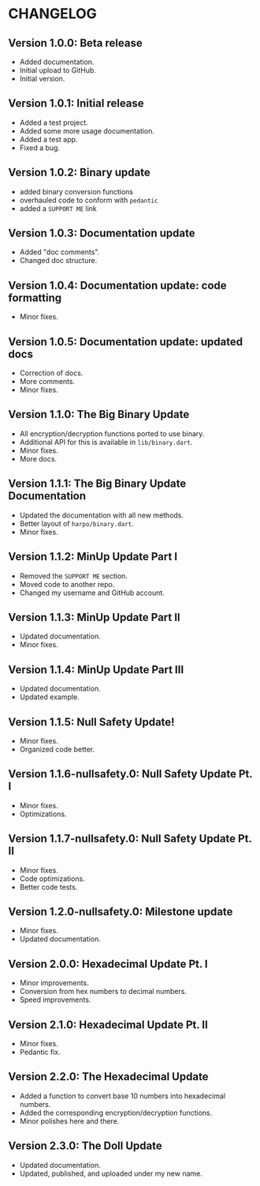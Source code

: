 # CHANGELOG

## Version 1.0.0: Beta release

- Added documentation.
- Initial upload to GitHub.
- Initial version.


## Version 1.0.1: Initial release

- Added a test project.
- Added some more usage documentation.
- Added a test app.
- Fixed a bug.

## Version 1.0.2: Binary update

- added binary conversion functions
- overhauled code to conform with `pedantic`
- added a `SUPPORT ME` link

## Version 1.0.3: Documentation update

- Added "doc comments".
- Changed doc structure.

## Version 1.0.4: Documentation update: code formatting

- Minor fixes.

## Version 1.0.5: Documentation update: updated docs

- Correction of docs.
- More comments.
- Minor fixes.

## Version 1.1.0: The Big Binary Update

- All encryption/decryption functions ported to use binary.
- Additional API for this is available in `lib/binary.dart`.
- Minor fixes.
- More docs.

## Version 1.1.1: The Big Binary Update Documentation

- Updated the documentation with all new methods.
- Better layout of `harpo/binary.dart`.
- Minor fixes.

## Version 1.1.2: MinUp Update Part I

- Removed the `SUPPORT ME` section.
- Moved code to another repo.
- Changed my username and GitHub account.

## Version 1.1.3: MinUp Update Part II

- Updated documentation.
- Minor fixes.

## Version 1.1.4: MinUp Update Part III

- Updated documentation.
- Updated example.

## Version 1.1.5: Null Safety Update!

- Minor fixes.
- Organized code better.

## Version 1.1.6-nullsafety.0: Null Safety Update Pt. I

- Minor fixes.
- Optimizations.

## Version 1.1.7-nullsafety.0: Null Safety Update Pt. II

- Minor fixes.
- Code optimizations.
- Better code tests.

## Version 1.2.0-nullsafety.0: Milestone update

- Minor fixes.
- Updated documentation.

## Version 2.0.0: Hexadecimal Update Pt. I

- Minor improvements.
- Conversion from hex numbers to decimal numbers.
- Speed improvements.

## Version 2.1.0: Hexadecimal Update Pt. II

- Minor fixes.
- Pedantic fix.

## Version 2.2.0: The Hexadecimal Update

- Added a function to convert base 10 numbers into hexadecimal numbers.
- Added the corresponding encryption/decryption functions.
- Minor polishes here and there.

## Version 2.3.0: The Doll Update

- Updated documentation.
- Updated, published, and uploaded under my new name.
